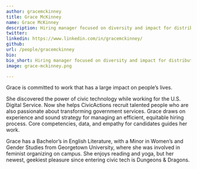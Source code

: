 ```yaml
---
author: gracemckinney
title: Grace McKinney
name: Grace McKinney
description: Hiring manager focused on diversity and impact for distributed teams
twitter: 
linkedin: https://www.linkedin.com/in/gracemckinney/
github: 
url: /people/gracemckinney
bio: 
bio_short: Hiring manager focused on diversity and impact for distributed teams
image: grace-mckinney.png

---
```


Grace is committed to work that has a large impact on people’s lives.

She discovered the power of civic technology while working for the U.S. Digital Service. Now she helps CivicActions recruit talented people who are also passionate about transforming government services. Grace draws on experience and sound strategy for managing an efficient, equitable hiring process. Core competencies, data, and empathy for candidates guides her work.

Grace has a Bachelor’s in English Literature, with a Minor in Women’s and Gender Studies from Georgetown University, where she was involved in feminist organizing on campus. She enjoys reading and yoga, but her newest, geekiest pleasure since entering civic tech is Dungeons & Dragons. 